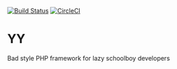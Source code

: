 [![Build Status](https://travis-ci.org/epoxa/yy.svg?branch=master)](https://travis-ci.org/epoxa/yy)
[![CircleCI](https://circleci.com/gh/epoxa/yy/tree/master.svg?style=shield&circle-token=c7f36a8b1b178f37f004fba10fec3e9b74fcbe03)](https://circleci.com/gh/epoxa/yy/tree/master)
# YY
Bad style PHP framework for lazy schoolboy developers
